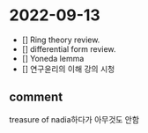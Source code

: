 # 2022-09-13
- [] Ring theory review.
- [] differential form review.
- [] Yoneda lemma
- [] 연구윤리의 이해 강의 시청
## comment
treasure of nadia하다가 아무것도 안함

